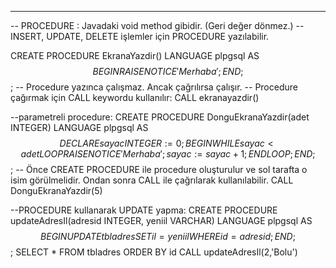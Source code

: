 -------------------------
-- PROCEDURE : Javadaki void method gibidir. (Geri değer dönmez.)
-- INSERT, UPDATE, DELETE işlemler için PROCEDURE yazılabilir.

CREATE PROCEDURE EkranaYazdir()
LANGUAGE plpgsql
AS
$$
BEGIN
RAISE NOTICE 'Merhaba';
END;
$$;
-- Procedure yazınca çalışmaz. Ancak çağrılırsa çalışır.
-- Procedure çağırmak için CALL keywordu kullanılır:
CALL ekranayazdir()

--parametreli procedure:
CREATE PROCEDURE DonguEkranaYazdir(adet INTEGER)
LANGUAGE plpgsql
AS
$$
DECLARE
sayac INTEGER:=0;
BEGIN
WHILE sayac<adet LOOP
RAISE NOTICE 'Merhaba';
sayac:=sayac+1;
END LOOP;
END;
$$;
-- Önce CREATE PROCEDURE ile procedure oluşturulur ve sol tarafta o isim görülmelidir. Ondan sonra CALL ile çağrılarak kullanılabilir.
CALL DonguEkranaYazdir(5)


--PROCEDURE kullanarak UPDATE yapma:
CREATE PROCEDURE updateAdresIl(adresid INTEGER, yeniil VARCHAR)
LANGUAGE plpgsql
AS
$$
BEGIN
UPDATE tbladres SET il=yeniil WHERE id=adresid;
END;
$$;
SELECT * FROM tbladres ORDER BY id
CALL updateAdresIl(2,'Bolu')